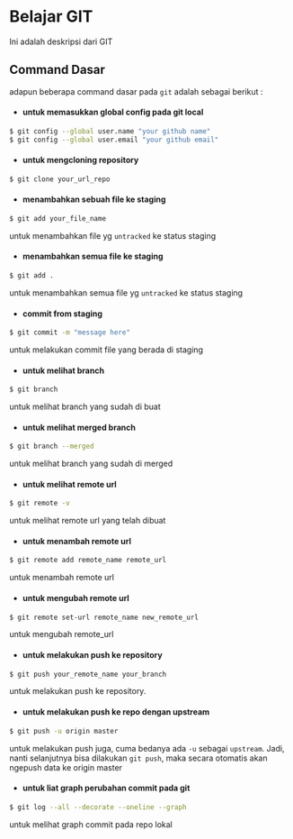 # Belajar GIT
Ini adalah deskripsi dari GIT


## Command Dasar
adapun beberapa command dasar pada `git` adalah sebagai berikut :

- #### untuk memasukkan global config pada git local
```bash
$ git config --global user.name "your github name"
$ git config --global user.email "your github email"
```


- #### untuk mengcloning repository
```bash
$ git clone your_url_repo
```


- #### menambahkan sebuah file ke staging

```bash
$ git add your_file_name
```
untuk menambahkan file yg `untracked` ke status staging


- #### menambahkan semua file ke staging
```bash
$ git add .
```
untuk menambahkan semua file yg `untracked` ke status staging


- #### commit from staging
```bash
$ git commit -m "message here"
```
untuk melakukan commit file yang berada di staging


- #### untuk melihat branch
```bash
$ git branch
```
untuk melihat branch yang sudah di buat


- #### untuk melihat merged branch
```bash
$ git branch --merged
```
untuk melihat branch yang sudah di merged


- #### untuk melihat remote url
```bash
$ git remote -v
```
untuk melihat remote url yang telah dibuat


- #### untuk menambah remote url
```bash
$ git remote add remote_name remote_url
```
untuk menambah remote url 


- #### untuk mengubah remote url
```bash
$ git remote set-url remote_name new_remote_url
```
untuk mengubah remote_url


- #### untuk melakukan push ke repository
```bash
$ git push your_remote_name your_branch 
```
untuk melakukan push ke repository. 


- #### untuk melakukan push ke repo dengan upstream
```bash
$ git push -u origin master
```
untuk melakukan push juga, cuma bedanya ada `-u` sebagai `upstream`. Jadi, nanti selanjutnya bisa dilakukan `git push`, maka secara otomatis akan ngepush data ke origin master


- #### untuk liat graph perubahan commit pada git
```bash
$ git log --all --decorate --oneline --graph
```
untuk melihat graph commit pada repo lokal






